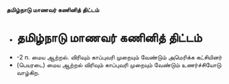**தமிழ்நாடு மாணவர் கணினித் திட்டம்**
- # தமிழ்நாடு மாணவர் கணினித் திட்டம்
- -2 n. மைய ஆற்றல். விரிவும் காப்புவரி முறையும் வேண்டும் அமெரிக்க கட்சியினர்
- (பெயரடை) மைய ஆற்றல் விரிவும் காப்புவரி முறையும் வேண்டும் உணர்ச்சியோடு வாழ்கிற.

